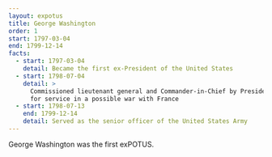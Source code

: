 ```yaml
---
layout: expotus
title: George Washington
order: 1
start: 1797-03-04
end: 1799-12-14
facts:
  - start: 1797-03-04
    detail: Became the first ex-President of the United States
  - start: 1798-07-04
    detail: >
      Commissioned lieutenant general and Commander-in-Chief by President Adams
      for service in a possible war with France
  - start: 1798-07-13
    end: 1799-12-14
    detail: Served as the senior officer of the United States Army
---
```

George Washington was the first exPOTUS.
